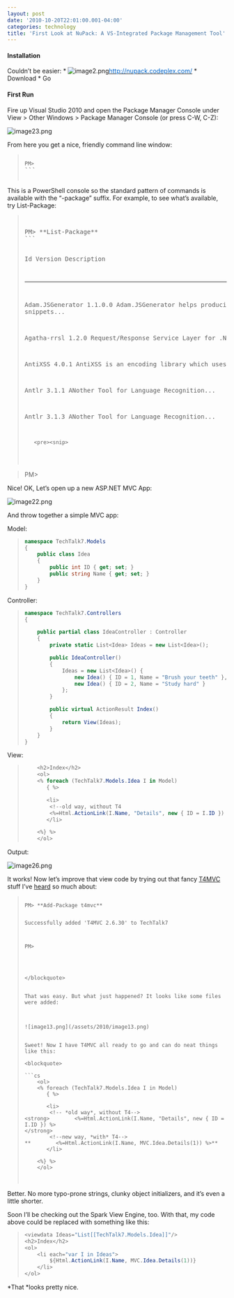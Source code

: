 ```yaml
---
layout: post
date: '2010-10-20T22:01:00.001-04:00'
categories: technology
title: 'First Look at NuPack: A VS-Integrated Package Management Tool'
---
```


<h4>Installation</h4>

Couldn’t be easier:     * ![image2.png](/assets/2010/image2.png)[<u><font color="#0066cc">http://nupack.codeplex.com/</font></u>](http://nupack.codeplex.com/)     * Download     * Go  
  <h4>First Run</h4>

Fire up Visual Studio 2010 and open the Package Manager Console under View > Other Windows > Package Manager Console (or press C-W, C-Z):

![image23.png](/assets/2010/image23.png)

From here you get a nice, friendly command line window:
<blockquote>   <pre><code>
PM></code>
```

</blockquote>


This is a PowerShell console so the standard pattern of commands is available with the “-package” suffix. For example, to see what’s available, try List-Package:

<blockquote>
  <pre>  <pre>PM> **List-Package**
```

Id Version Description 

-- ------- ----------- 

Adam.JSGenerator 1.1.0.0 Adam.JSGenerator helps producing snippets...

Agatha-rrsl      1.2.0 Request/Response Service Layer for .NET 

AntiXSS          4.0.1 AntiXSS is an encoding library which uses...

Antlr            3.1.1 ANother Tool for Language Recognition...

Antlr            3.1.3 ANother Tool for Language Recognition... 
```
   <pre><snip> 
```

</blockquote>

<blockquote>


PM> 
</blockquote>


Nice! OK, Let’s open up a new ASP.NET MVC App:


![image22.png](/assets/2010/image22.png)


And throw together a simple MVC app:


Model:

<blockquote>
  
```cs
namespace TechTalk7.Models
{
    public class Idea
    {
        public int ID { get; set; }
        public string Name { get; set; }
    }
}
```

</blockquote>


Controller:

<blockquote>
  
```cs
namespace TechTalk7.Controllers
{

    public partial class IdeaController : Controller
    {
        private static List<Idea> Ideas = new List<Idea>();

        public IdeaController()
        {
            Ideas = new List<Idea>() { 
                new Idea() { ID = 1, Name = "Brush your teeth" }, 
                new Idea() { ID = 2, Name = "Study hard" } 
            };
        }

        public virtual ActionResult Index()
        {
            return View(Ideas);
        }
    }
}
```

</blockquote>


View:

<blockquote>
  
```cs
    <h2>Index</h2>
    <ol>
    <% foreach (TechTalk7.Models.Idea I in Model)
       { %>

       <li>
        <!--old way, without T4
        <%=Html.ActionLink(I.Name, "Details", new { ID = I.ID }) %> -->
       </li>

    <%} %>
    </ol>
```

</blockquote>


Output:


![image26.png](/assets/2010/image26.png)


It works! Now let’s improve that view code by trying out that fancy [T4MVC](http://mvccontrib.codeplex.com/wikipage?title=T4MVC) stuff I’ve [heard](http://channel9.msdn.com/blogs/jongalloway/jon-takes-five-with-david-ebbo-on-t4mvc) so much about:

<blockquote>
  <pre><code>
PM> **Add-Package t4mvc**     

Successfully added 'T4MVC 2.6.30' to TechTalk7 


PM> </code>
```

</blockquote>


That was easy. But what just happened? It looks like some files were added:



![image13.png](/assets/2010/image13.png)


Sweet! Now I have T4MVC all ready to go and can do neat things like this:

<blockquote>
  
```cs
    <ol>
    <% foreach (TechTalk7.Models.Idea I in Model)
       { %>

       <li>
        <!-- *old way*, without T4-->
<strong>        <%=Html.ActionLink(I.Name, "Details", new { ID = I.ID }) %>
</strong>
        <!--new way, *with* T4-->
**        <%=Html.ActionLink(I.Name, MVC.Idea.Details(1)) %>**
       </li>

    <%} %>
    </ol>
```

</blockquote>


Better. No more typo-prone strings, clunky object initializers, and it’s even a little shorter.


Soon I’ll be checking out the Spark View Engine, too. With that, my code above could be replaced with something like this:

<blockquote>
  
```cs
<viewdata Ideas="List[[TechTalk7.Models.Idea]]"/>
<h2>Index</h2>
<ol>
    <li each="var I in Ideas">
        ${Html.ActionLink(I.Name, MVC.Idea.Details(1))}
    </li>
</ol>
```

</blockquote>


*That *looks pretty nice. 